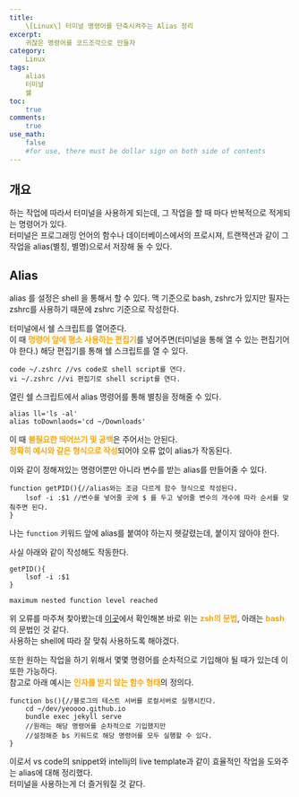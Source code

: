 ```yaml
---
title: 
    \[Linux\] 터미널 명령어를 단축시켜주는 Alias 정리
excerpt: 
    귀찮은 명령어를 코드조각으로 만들자
category: 
    Linux
tags: 
    alias
    터미널
    쉘
toc: 
    true
comments: 
    true
use_math: 
    false
    #for use, there must be dollar sign on both side of contents
---
```


<style type = 'text/css'>
    .o{
    font-weight: bold;
    color:orange;
    }
</style>
## 개요  
하는 작업에 따라서 터미널을 사용하게 되는데, 그 작업을 할 때 마다 반복적으로 적게되는 명령어가 있다.  
터미널은 프로그래밍 언어의 함수나 데이터베이스에서의 프로시져, 트랜잭션과 같이 그 작업을 alias(별칭, 별명)으로서 저장해 둘 수 있다.  

## Alias  
alias 를 설정은 shell 을 통해서 할 수 있다. 맥 기준으로 bash, zshrc가 있지만 필자는 zshrc를 사용하기 때문에 zshrc 기준으로 작성한다.  

터미널에서 쉘 스크립트를 열어준다.  
이 때 <span class = "o">명령어 앞에 평소 사용하는 편집기</span>를 넣어주면(터미널을 통해 열 수 있는 편집기어야 한다.) 해당 편집기를 통해 쉘 스크립트를 열 수 있다.  

```shell
code ~/.zshrc //vs code로 shell script를 연다.
vi ~/.zshrc //vi 편집기로 shell script를 연다.
```  

열린 쉘 스크립트에서 alias 명령어를 통해 별칭을 정해줄 수 있다.  
```shell  
alias ll='ls -al'
alias toDownlaods='cd ~/Downloads'
```  
이 때 <span class = "o">불필요한 띄어쓰기 및 공백</span>은 주어서는 안된다.  
<span class = "o">정확히 예시와 같은 형식으로 작성</span>되어야 오류 없이 alias가 작동된다.

이와 같이 정해져있는 명령어뿐만 아니라 변수를 받는 alias를 만들어줄 수 있다.  
```shell
function getPID(){//alias와는 조금 다르게 함수 형식으로 작성된다.
    lsof -i :$1 //변수를 넣어줄 곳에 $ 를 두고 넣어줄 변수의 개수에 따라 순서를 맞춰주면 된다.
}
```  
나는 `function` 키워드 앞에 alias를 붙여야 하는지 헷갈렸는데, 붙이지 않아야 한다.  

사실 아래와 같이 작성해도 작동한다.  
```shell  
getPID(){
    lsof -i :$1
}
```  
    maximum nested function level reached  

위 오류를 마주쳐 찾아봤는데 [이곳](https://stackoverflow.com/questions/42822661/oh-my-zsh-git-maximum-nested-function-level-reached)에서 확인해본 바로 위는 <span class = "o">zsh의 문법</span>, 아래는 <span class = "o">bash</span>의 문법인 것 같다.  
사용하는 shell에 따라 잘 맞춰 사용하도록 해야겠다.  

또한 원하는 작업을 하기 위해서 몇몇 명령어를 순차적으로 기입해야 될 때가 있는데 이 또한 가능하다.  
참고로 아래 예시는 <span class = "o">인자를 받지 않는 함수 형태</span>의 정의다.  

```shell  
function bs(){//블로그의 테스트 서버를 로컬서버로 실행시킨다.
    cd ~/dev/yeoooo.github.io
    bundle exec jekyll serve
    //원래는 해당 명령어를 순차적으로 기입했지만 
    //설정해준 bs 키워드로 해당 명령어를 모두 실행할 수 있다.
}
```  
이로서 vs code의 snippet와 intellij의 live template과 같이 효율적인 작업을 도와주는 alias에 대해 정리했다.  
터미널을 사용하는게 더 즐거워질 것 같다.

